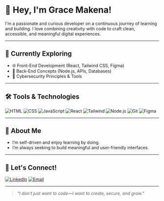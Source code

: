 # 👋 Hey, I'm Grace Makena!

I'm a passionate and curious developer on a continuous journey of learning and building. 
I love combining creativity with code to craft clean, accessible, and meaningful digital experiences.

---

## 🧠 Currently Exploring
- 🌐 Front-End Development (React, Tailwind CSS, Figma)
- 🧩 Back-End Concepts (Node.js, APIs, Databases)
- 🔐 Cybersecurity Principles & Tools

---

## 🛠️ Tools & Technologies
![HTML](https://img.shields.io/badge/HTML5-E34F26?style=flat-square&logo=html5&logoColor=white)
![CSS](https://img.shields.io/badge/CSS3-1572B6?style=flat-square&logo=css3&logoColor=white)
![JavaScript](https://img.shields.io/badge/JavaScript-F7DF1E?style=flat-square&logo=javascript&logoColor=black)
![React](https://img.shields.io/badge/React-20232A?style=flat-square&logo=react&logoColor=61DAFB)
![Tailwind](https://img.shields.io/badge/TailwindCSS-06B6D4?style=flat-square&logo=tailwind-css&logoColor=white)
![Node.js](https://img.shields.io/badge/Node.js-339933?style=flat-square&logo=nodedotjs&logoColor=white)
![Git](https://img.shields.io/badge/Git-F05032?style=flat-square&logo=git&logoColor=white)
![Figma](https://img.shields.io/badge/Figma-F24E1E?style=flat-square&logo=figma&logoColor=white)

---

## 🌱 About Me
- I’m self-driven and enjoy learning by doing.
- I’m always seeking to build meaningful and user-friendly interfaces.

---

## 🔗 Let's Connect!
[![LinkedIn](https://img.shields.io/badge/LinkedIn-0A66C2?style=flat-square&logo=linkedin&logoColor=white)](https://www.linkedin.com/in/grace-makena-a60b36278)
[![Email](https://img.shields.io/badge/Email-D14836?style=flat-square&logo=gmail&logoColor=white)](mailto:mmakenagrace@gmail.com)

---

> *“I don't just want to code—I want to create, secure, and grow.”*

<!--
**gray005/gray005** is a ✨ _special_ ✨ repository because its `README.md` (this file) appears on your GitHub profile.

Here are some ideas to get you started:

- 🔭 I’m currently working on ...
- 🌱 I’m currently learning ...
- 👯 I’m looking to collaborate on ...
- 🤔 I’m looking for help with ...
- 💬 Ask me about ...
- 📫 How to reach me: ...
- 😄 Pronouns: ...
- ⚡ Fun fact: ...
-->
